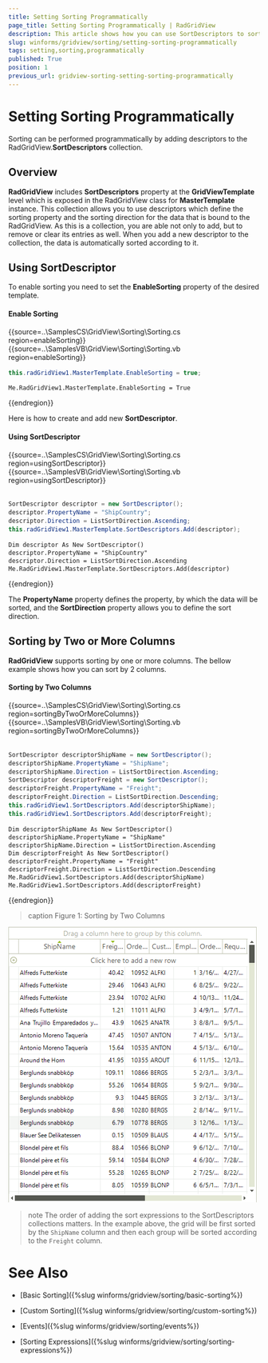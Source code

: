 ```yaml
---
title: Setting Sorting Programmatically
page_title: Setting Sorting Programmatically | RadGridView
description: This article shows how you can use SortDescriptors to sort the rows programmatically.
slug: winforms/gridview/sorting/setting-sorting-programmatically
tags: setting,sorting,programmatically
published: True
position: 1
previous_url: gridview-sorting-setting-sorting-programmatically
---
```


# Setting Sorting Programmatically

Sorting can be performed programmatically by adding descriptors to the RadGridView.**SortDescriptors** collection. 

## Overview

**RadGridView** includes __SortDescriptors__ property at the __GridViewTemplate__ level which is exposed in the RadGridView class for __MasterTemplate__ instance. This collection allows you to use descriptors which define the sorting property and the sorting direction for the data that is bound to the RadGridView. As this is a collection, you are able not only to add, but to remove or clear its entries as well. When you add a new descriptor to the collection, the data is automatically sorted according to it.

## Using SortDescriptor 

To enable sorting you need to set the __EnableSorting__ property of the desired template.

#### Enable Sorting

{{source=..\SamplesCS\GridView\Sorting\Sorting.cs region=enableSorting}} 
{{source=..\SamplesVB\GridView\Sorting\Sorting.vb region=enableSorting}} 

````C#
this.radGridView1.MasterTemplate.EnableSorting = true;

````
````VB.NET
Me.RadGridView1.MasterTemplate.EnableSorting = True

````

{{endregion}} 

Here is how to create and add new __SortDescriptor__.

#### Using SortDescriptor

{{source=..\SamplesCS\GridView\Sorting\Sorting.cs region=usingSortDescriptor}} 
{{source=..\SamplesVB\GridView\Sorting\Sorting.vb region=usingSortDescriptor}} 

````C#
            
SortDescriptor descriptor = new SortDescriptor();
descriptor.PropertyName = "ShipCountry";
descriptor.Direction = ListSortDirection.Ascending;
this.radGridView1.MasterTemplate.SortDescriptors.Add(descriptor);

````
````VB.NET
Dim descriptor As New SortDescriptor()
descriptor.PropertyName = "ShipCountry"
descriptor.Direction = ListSortDirection.Ascending
Me.RadGridView1.MasterTemplate.SortDescriptors.Add(descriptor)

````

{{endregion}} 

The __PropertyName__ property defines the property, by which the data will be sorted, and the __SortDirection__ property allows you to define the sort direction.

## Sorting by Two or More Columns

**RadGridView** supports sorting by one or more columns. The bellow example shows how you can sort by 2 columns.

#### Sorting by Two Columns

{{source=..\SamplesCS\GridView\Sorting\Sorting.cs region=sortingByTwoOrMoreColumns}} 
{{source=..\SamplesVB\GridView\Sorting\Sorting.vb region=sortingByTwoOrMoreColumns}} 

````C#
            
SortDescriptor descriptorShipName = new SortDescriptor();
descriptorShipName.PropertyName = "ShipName";
descriptorShipName.Direction = ListSortDirection.Ascending;
SortDescriptor descriptorFreight = new SortDescriptor();
descriptorFreight.PropertyName = "Freight";
descriptorFreight.Direction = ListSortDirection.Descending;
this.radGridView1.SortDescriptors.Add(descriptorShipName);
this.radGridView1.SortDescriptors.Add(descriptorFreight);

````
````VB.NET
Dim descriptorShipName As New SortDescriptor()
descriptorShipName.PropertyName = "ShipName"
descriptorShipName.Direction = ListSortDirection.Ascending
Dim descriptorFreight As New SortDescriptor()
descriptorFreight.PropertyName = "Freight"
descriptorFreight.Direction = ListSortDirection.Descending
Me.RadGridView1.SortDescriptors.Add(descriptorShipName)
Me.RadGridView1.SortDescriptors.Add(descriptorFreight)

````

{{endregion}} 

>caption Figure 1: Sorting by Two Columns

![gridview-sorting-setting-sorting-programmatically 001](images/gridview-sorting-setting-sorting-programmatically001.png)

>note The order of adding the sort expressions to the SortDescriptors collections matters. In the example above, the grid will be first sorted by the `ShipName` column and then each group will be sorted according to the `Freight` column.
>

# See Also

* [Basic Sorting]({%slug winforms/gridview/sorting/basic-sorting%})

* [Custom Sorting]({%slug winforms/gridview/sorting/custom-sorting%})

* [Events]({%slug winforms/gridview/sorting/events%})

* [Sorting Expressions]({%slug winforms/gridview/sorting/sorting-expressions%})

